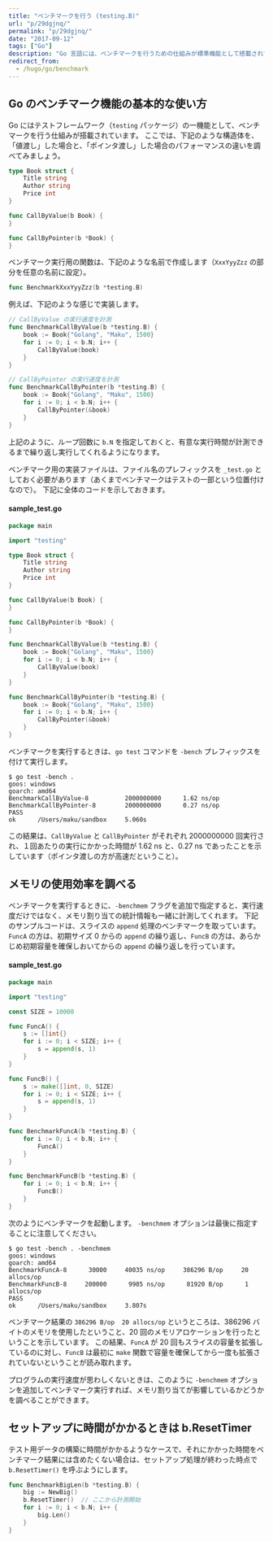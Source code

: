 ```yaml
---
title: "ベンチマークを行う (testing.B)"
url: "p/29dgjnq/"
permalink: "p/29dgjnq/"
date: "2017-09-12"
tags: ["Go"]
description: "Go 言語には、ベンチマークを行うための仕組みが標準機能として搭載されています。"
redirect_from:
  - /hugo/go/benchmark
---
```


Go のベンチマーク機能の基本的な使い方
----

Go にはテストフレームワーク（`testing` パッケージ）の一機能として、ベンチマークを行う仕組みが搭載されています。
ここでは、下記のような構造体を、「値渡し」した場合と、「ポインタ渡し」した場合のパフォーマンスの違いを調べてみましょう。

~~~ go
type Book struct {
	Title string
	Author string
	Price int
}

func CallByValue(b Book) {
}

func CallByPointer(b *Book) {
}
~~~

ベンチマーク実行用の関数は、下記のような名前で作成します（`XxxYyyZzz` の部分を任意の名前に設定）。

~~~ go
func BenchmarkXxxYyyZzz(b *testing.B)
~~~

例えば、下記のような感じで実装します。

~~~ go
// CallByValue の実行速度を計測
func BenchmarkCallByValue(b *testing.B) {
	book := Book{"Golang", "Maku", 1500}
	for i := 0; i < b.N; i++ {
		CallByValue(book)
	}
}

// CallByPointer の実行速度を計測
func BenchmarkCallByPointer(b *testing.B) {
	book := Book{"Golang", "Maku", 1500}
	for i := 0; i < b.N; i++ {
		CallByPointer(&book)
	}
}
~~~

上記のように、ループ回数に `b.N` を指定しておくと、有意な実行時間が計測できるまで繰り返し実行してくれるようになります。

ベンチマーク用の実装ファイルは、ファイル名のプレフィックスを `_test.go` としておく必要があります（あくまでベンチマークはテストの一部という位置付けなので）。
下記に全体のコードを示しておきます。

#### sample_test.go

~~~ go
package main

import "testing"

type Book struct {
	Title string
	Author string
	Price int
}

func CallByValue(b Book) {
}

func CallByPointer(b *Book) {
}

func BenchmarkCallByValue(b *testing.B) {
	book := Book{"Golang", "Maku", 1500}
	for i := 0; i < b.N; i++ {
		CallByValue(book)
	}
}

func BenchmarkCallByPointer(b *testing.B) {
	book := Book{"Golang", "Maku", 1500}
	for i := 0; i < b.N; i++ {
		CallByPointer(&book)
	}
}
~~~

ベンチマークを実行するときは、`go test` コマンドを `-bench` プレフィックスを付けて実行します。

~~~
$ go test -bench .
goos: windows
goarch: amd64
BenchmarkCallByValue-8          2000000000      1.62 ns/op
BenchmarkCallByPointer-8        2000000000      0.27 ns/op
PASS
ok      /Users/maku/sandbox     5.060s
~~~

この結果は、`CallByValue` と `CallByPointer` がそれぞれ 2000000000 回実行され、１回あたりの実行にかかった時間が 1.62 ns と、0.27 ns であったことを示しています（ポインタ渡しの方が高速だということ）。


メモリの使用効率を調べる
----

ベンチマークを実行するときに、`-benchmem` フラグを追加で指定すると、実行速度だけではなく、メモリ割り当ての統計情報も一緒に計測してくれます。
下記のサンプルコードは、スライスの `append` 処理のベンチマークを取っています。
`FuncA` の方は、初期サイズ 0 からの `append` の繰り返し、`FuncB` の方は、あらかじめ初期容量を確保しおいてからの `append` の繰り返しを行っています。

#### sample_test.go

~~~ go
package main

import "testing"

const SIZE = 10000

func FuncA() {
	s := []int{}
	for i := 0; i < SIZE; i++ {
		s = append(s, 1)
	}
}

func FuncB() {
	s := make([]int, 0, SIZE)
	for i := 0; i < SIZE; i++ {
		s = append(s, 1)
	}
}

func BenchmarkFuncA(b *testing.B) {
	for i := 0; i < b.N; i++ {
		FuncA()
	}
}

func BenchmarkFuncB(b *testing.B) {
	for i := 0; i < b.N; i++ {
		FuncB()
	}
}
~~~

次のようにベンチマークを起動します。
`-benchmem` オプションは最後に指定することに注意してください。

~~~
$ go test -bench . -benchmem
goos: windows
goarch: amd64
BenchmarkFuncA-8      30000     40035 ns/op     386296 B/op     20 allocs/op
BenchmarkFuncB-8     200000      9985 ns/op      81920 B/op      1 allocs/op
PASS
ok      /Users/maku/sandbox     3.807s
~~~

ベンチマーク結果の `386296 B/op  20 allocs/op` というところは、386296 バイトのメモリを使用したということ、20 回のメモリアロケーションを行ったということを示しています。
この結果、`FuncA` が 20 回もスライスの容量を拡張しているのに対し、`FuncB` は最初に `make` 関数で容量を確保してから一度も拡張されていないということが読み取れます。

プログラムの実行速度が思わしくないときは、このように `-benchmem` オプションを追加してベンチマーク実行すれば、メモリ割り当てが影響しているかどうかを調べることができます。


セットアップに時間がかかるときは b.ResetTimer
----

テスト用データの構築に時間がかかるようなケースで、それにかかった時間をベンチマーク結果には含めたくない場合は、セットアップ処理が終わった時点で `b.ResetTimer()` を呼ぶようにします。

~~~ go
func BenchmarkBigLen(b *testing.B) {
	big := NewBig()
	b.ResetTimer()  // ここから計測開始
	for i := 0; i < b.N; i++ {
		big.Len()
	}
}
~~~

